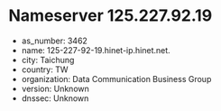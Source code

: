 # Nameserver 125.227.92.19

* as_number: 3462
* name: 125-227-92-19.hinet-ip.hinet.net.
* city: Taichung
* country: TW
* organization: Data Communication Business Group
* version: Unknown
* dnssec: Unknown
